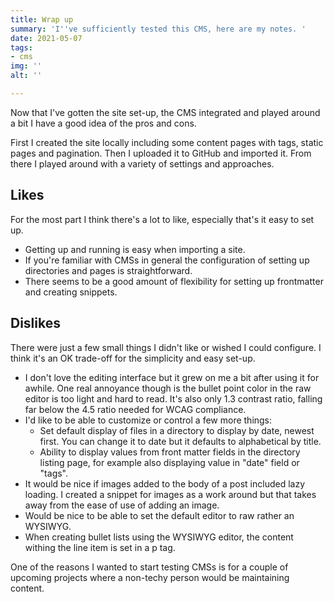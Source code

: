 ```yaml
---
title: Wrap up
summary: 'I''ve sufficiently tested this CMS, here are my notes. '
date: 2021-05-07
tags:
- cms
img: ''
alt: ''

---
```

Now that I've gotten the site set-up, the CMS integrated and played around a bit I have a good idea of the pros and cons.

First I created the site locally including some content pages with tags, static pages and pagination. Then I uploaded it to GitHub and imported it. From there I played around with a variety of settings and approaches.

## Likes
For the most part I think there's a lot to like, especially that's it easy to set up.

* Getting up and running is easy when importing a site.
* If you're familiar with CMSs in general the configuration of setting up directories and pages is straightforward.
* There seems to be a good amount of flexibility for setting up frontmatter and creating snippets.

## Dislikes
There were just a few small things I didn't like or wished I could configure. I think it's an OK trade-off for the simplicity and easy set-up.

* I don't love the editing interface but it grew on me a bit after using it for awhile. One real annoyance though is the bullet point color in the raw editor is too light and hard to read. It's also only 1.3 contrast ratio, falling far below the 4.5 ratio needed for WCAG compliance.
*  I'd like to be able to customize or control a few more things:
	* Set default display of files in a directory to display by date, newest first. You can change it to date but it defaults to alphabetical by title.
    * Ability to display values from front matter fields in the directory listing page, for example also displaying value in "date" field or "tags".
* It would be nice if images added to the body of a post included lazy loading. I created a snippet for images as a work around but that takes away from the ease of use of adding an image.
* Would be nice to be able to set the default editor to raw rather an WYSIWYG.
* When creating bullet lists using the WYSIWYG editor, the content withing the line item is set in a p tag. 

One of the reasons I wanted to start testing CMSs is for a couple of upcoming projects where a non-techy person would be maintaining content. 